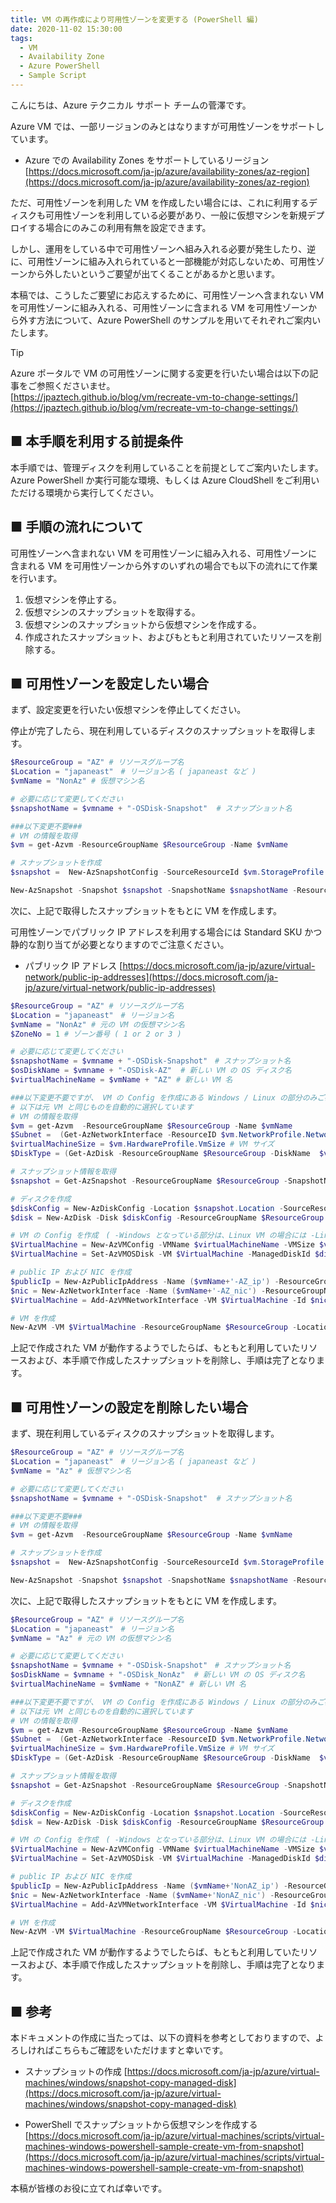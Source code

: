 ```yaml
---
title: VM の再作成により可用性ゾーンを変更する (PowerShell 編)
date: 2020-11-02 15:30:00
tags:
  - VM
  - Availability Zone
  - Azure PowerShell
  - Sample Script
---
```


こんにちは、Azure テクニカル サポート チームの菅澤です。

Azure VM では、一部リージョンのみとはなりますが可用性ゾーンをサポートしています。

- Azure での Availability Zones をサポートしているリージョン
  [https://docs.microsoft.com/ja-jp/azure/availability-zones/az-region](https://docs.microsoft.com/ja-jp/azure/availability-zones/az-region)

ただ、可用性ゾーンを利用した VM を作成したい場合には、これに利用するディスクも可用性ゾーンを利用している必要があり、一般に仮想マシンを新規デプロイする場合にのみこの利用有無を設定できます。

<!-- more -->

しかし、運用をしている中で可用性ゾーンへ組み入れる必要が発生したり、逆に、可用性ゾーンに組み入れられていると一部機能が対応しないため、可用性ゾーンから外したいというご要望が出てくることがあるかと思います。

本稿では、こうしたご要望にお応えするために、可用性ゾーンへ含まれない VM を可用性ゾーンに組み入れる、可用性ゾーンに含まれる VM を可用性ゾーンから外す方法について、Azure PowerShell のサンプルを用いてそれぞれご案内いたします。  

> [!TIP]
> Azure ポータルで VM の可用性ゾーンに関する変更を行いたい場合は以下の記事をご参照くださいませ。  
> [https://jpaztech.github.io/blog/vm/recreate-vm-to-change-settings/](https://jpaztech.github.io/blog/vm/recreate-vm-to-change-settings/)

## ■ 本手順を利用する前提条件

本手順では、管理ディスクを利用していることを前提としてご案内いたします。
Azure PowerShell か実行可能な環境、もしくは Azure CloudShell をご利用いただける環境から実行してください。

## ■ 手順の流れについて

可用性ゾーンへ含まれない VM を可用性ゾーンに組み入れる、可用性ゾーンに含まれる VM を可用性ゾーンから外すのいずれの場合でも以下の流れにて作業を行います。

1. 仮想マシンを停止する。
2. 仮想マシンのスナップショットを取得する。
3. 仮想マシンのスナップショットから仮想マシンを作成する。
4. 作成されたスナップショット、およびもともと利用されていたリソースを削除する。

## ■ 可用性ゾーンを設定したい場合

まず、設定変更を行いたい仮想マシンを停止してください。

停止が完了したら、現在利用しているディスクのスナップショットを取得します。
```PowerShell
$ResourceGroup = "AZ" # リソースグループ名
$Location = "japaneast"　# リージョン名 ( japaneast など )
$vmName = "NonAz" # 仮想マシン名

# 必要に応じて変更してください
$snapshotName = $vmname + "-OSDisk-Snapshot"  # スナップショット名

###以下変更不要###
# VM の情報を取得
$vm = get-Azvm -ResourceGroupName $ResourceGroup -Name $vmName

# スナップショットを作成
$snapshot =  New-AzSnapshotConfig -SourceResourceId $vm.StorageProfile.OsDisk.ManagedDisk.Id -Location $Location -CreateOption copy

New-AzSnapshot -Snapshot $snapshot -SnapshotName $snapshotName -ResourceGroupName $ResourceGroup
```

次に、上記で取得したスナップショットをもとに VM を作成します。

可用性ゾーンでパブリック IP アドレスを利用する場合には Standard SKU かつ静的な割り当てが必要となりますのでご注意ください。

- パブリック IP アドレス
  [https://docs.microsoft.com/ja-jp/azure/virtual-network/public-ip-addresses](https://docs.microsoft.com/ja-jp/azure/virtual-network/public-ip-addresses)

```PowerShell
$ResourceGroup = "AZ" # リソースグループ名
$Location = "japaneast"　# リージョン名
$vmName = "NonAz" # 元の VM の仮想マシン名
$ZoneNo = 1 # ゾーン番号 ( 1 or 2 or 3 )

# 必要に応じて変更してください
$snapshotName = $vmname + "-OSDisk-Snapshot"　# スナップショット名
$osDiskName = $vmname + "-OSDisk-AZ"  # 新しい VM の OS ディスク名
$virtualMachineName = $vmName + "AZ" # 新しい VM 名

###以下変更不要ですが、 VM の Config を作成にある Windows / Linux の部分のみご確認ください ###
# 以下は元 VM と同じものを自動的に選択しています
# VM の情報を取得
$vm = get-Azvm  -ResourceGroupName $ResourceGroup -Name $vmName
$Subnet =  (Get-AzNetworkInterface -ResourceID $vm.NetworkProfile.NetworkInterfaces.Id).IpConfigurations.subnet.Id # サブネット情報
$virtualMachineSize = $vm.HardwareProfile.VmSize # VM サイズ 
$DiskType = (Get-AzDisk -ResourceGroupName $ResourceGroup -DiskName  $vm.StorageProfile.OsDisk.Name).Sku.Name # ディスクの種類

# スナップショット情報を取得
$snapshot = Get-AzSnapshot -ResourceGroupName $ResourceGroup -SnapshotName $snapshotName

# ディスクを作成
$diskConfig = New-AzDiskConfig -Location $snapshot.Location -SourceResourceId $snapshot.Id -CreateOption Copy -Zone $ZoneNo -AccountType $DiskType
$disk = New-AzDisk -Disk $diskConfig -ResourceGroupName $ResourceGroup -DiskName $osDiskName

# VM の Config を作成　( -Windows となっている部分は、Linux VM の場合には -Linux に変えてください )
$VirtualMachine = New-AzVMConfig -VMName $virtualMachineName -VMSize $virtualMachineSize -Zone $ZoneNo
$VirtualMachine = Set-AzVMOSDisk -VM $VirtualMachine -ManagedDiskId $disk.Id -CreateOption Attach -Windows

# public IP および NIC を作成
$publicIp = New-AzPublicIpAddress -Name ($vmName+'-AZ_ip') -ResourceGroupName $ResourceGroup -Location $snapshot.Location -AllocationMethod Static -Zone $ZoneNo -Sku Standard
$nic = New-AzNetworkInterface -Name ($vmName+'-AZ_nic') -ResourceGroupName $ResourceGroup -Location $snapshot.Location -SubnetId $subnet -PublicIpAddressId $publicIp.Id 
$VirtualMachine = Add-AzVMNetworkInterface -VM $VirtualMachine -Id $nic.Id

# VM を作成
New-AzVM -VM $VirtualMachine -ResourceGroupName $ResourceGroup -Location $snapshot.Location
```

上記で作成された VM が動作するようでしたらば、もともと利用していたリソースおよび、本手順で作成したスナップショットを削除し、手順は完了となります。

## ■ 可用性ゾーンの設定を削除したい場合

まず、現在利用しているディスクのスナップショットを取得します。

```PowerShell
$ResourceGroup = "AZ" # リソースグループ名
$Location = "japaneast"　# リージョン名 ( japaneast など )
$vmName = "Az" # 仮想マシン名

# 必要に応じて変更してください
$snapshotName = $vmname + "-OSDisk-Snapshot"  # スナップショット名

###以下変更不要###
# VM の情報を取得
$vm = get-Azvm  -ResourceGroupName $ResourceGroup -Name $vmName

# スナップショットを作成
$snapshot =  New-AzSnapshotConfig -SourceResourceId $vm.StorageProfile.OsDisk.ManagedDisk.Id -Location $Location -CreateOption copy

New-AzSnapshot -Snapshot $snapshot -SnapshotName $snapshotName -ResourceGroupName $ResourceGroup
```

次に、上記で取得したスナップショットをもとに VM を作成します。

```PowerShell
$ResourceGroup = "AZ" # リソースグループ名
$Location = "japaneast"　# リージョン名
$vmName = "Az" # 元の VM の仮想マシン名

# 必要に応じて変更してください
$snapshotName = $vmname + "-OSDisk-Snapshot"　# スナップショット名
$osDiskName = $vmname + "-OSDisk_NonAz"  # 新しい VM の OS ディスク名
$virtualMachineName = $vmName + "NonAZ" # 新しい VM 名

###以下変更不要ですが、 VM の Config を作成にある Windows / Linux の部分のみご確認ください ###
# 以下は元 VM と同じものを自動的に選択しています
# VM の情報を取得
$vm = get-Azvm -ResourceGroupName $ResourceGroup -Name $vmName
$Subnet =  (Get-AzNetworkInterface -ResourceID $vm.NetworkProfile.NetworkInterfaces.Id).IpConfigurations.subnet.Id # サブネット情報
$virtualMachineSize = $vm.HardwareProfile.VmSize # VM サイズ 
$DiskType = (Get-AzDisk -ResourceGroupName $ResourceGroup -DiskName  $vm.StorageProfile.OsDisk.Name).Sku.Name # ディスクの種類

# スナップショット情報を取得
$snapshot = Get-AzSnapshot -ResourceGroupName $ResourceGroup -SnapshotName $snapshotName

# ディスクを作成
$diskConfig = New-AzDiskConfig -Location $snapshot.Location -SourceResourceId $snapshot.Id -CreateOption Copy -AccountType $DiskType
$disk = New-AzDisk -Disk $diskConfig -ResourceGroupName $ResourceGroup -DiskName $osDiskName

# VM の Config を作成　( -Windows となっている部分は、Linux VM の場合には -Linux に変えてください )
$VirtualMachine = New-AzVMConfig -VMName $virtualMachineName -VMSize $virtualMachineSize
$VirtualMachine = Set-AzVMOSDisk -VM $VirtualMachine -ManagedDiskId $disk.Id -CreateOption Attach -Windows

# public IP および NIC を作成
$publicIp = New-AzPublicIpAddress -Name ($vmName+'NonAZ_ip') -ResourceGroupName $ResourceGroup -Location $snapshot.Location -AllocationMethod Static -Sku Standard
$nic = New-AzNetworkInterface -Name ($vmName+'NonAZ_nic') -ResourceGroupName $ResourceGroup -Location $snapshot.Location -SubnetId $subnet -PublicIpAddressId $publicIp.Id 
$VirtualMachine = Add-AzVMNetworkInterface -VM $VirtualMachine -Id $nic.Id

# VM を作成
New-AzVM -VM $VirtualMachine -ResourceGroupName $ResourceGroup -Location $snapshot.Location
```

上記で作成された VM が動作するようでしたらば、もともと利用していたリソースおよび、本手順で作成したスナップショットを削除し、手順は完了となります。

## ■ 参考

本ドキュメントの作成に当たっては、以下の資料を参考としておりますので、よろしければこちらもご確認をいただけますと幸いです。

- スナップショットの作成
  [https://docs.microsoft.com/ja-jp/azure/virtual-machines/windows/snapshot-copy-managed-disk](https://docs.microsoft.com/ja-jp/azure/virtual-machines/windows/snapshot-copy-managed-disk)

- PowerShell でスナップショットから仮想マシンを作成する
  [https://docs.microsoft.com/ja-jp/azure/virtual-machines/scripts/virtual-machines-windows-powershell-sample-create-vm-from-snapshot](https://docs.microsoft.com/ja-jp/azure/virtual-machines/scripts/virtual-machines-windows-powershell-sample-create-vm-from-snapshot)


本稿が皆様のお役に立てれば幸いです。
